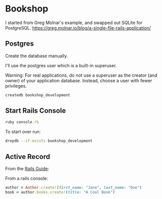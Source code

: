 # Bookshop
I started from Greg Molnar's example, and swapped out SQLite for PostgreSQL.
<https://greg.molnar.io/blog/a-single-file-rails-application/>

## Postgres
Create the database manually.

I'll use the postgres user which is a built-in superuser.

Warning: For real applications, do not use a superuser as the creator (and owner) of your application database. Instead, choose a user with fewer privileges.
```sh
createdb bookshop_development
```

## Start Rails Console
```rb
ruby console.rb
```

To start over run:
```sh
dropdb --if-exists bookshop_development
```

## Active Record

From the [Rails Guide](https://guides.rubyonrails.org/association_basics.html):

From a rails console:
```rb
author = Author.create!(first_name: "Jane", last_name: "Doe")
book = author.books.create!(title: "A Cool Book")
```
